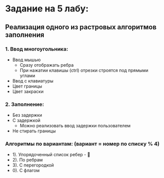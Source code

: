 # Задание на 5 лабу:
## Реализация одного из растровых алгоритмов заполнения
### 1. Ввод многоугольника:
   - Ввод мышью
     - Сразу отображать ребра
     - При нажатии клавишы (ctrl) отрезки строятся под прямыми углами
   - Ввод с клавиатуры
   - Цвет границы
   - Цвет закраски
### 2. Заполнение:
   - Без задержки
   - С задержкой
     - Можно реализовать ввод задержки пользователем
   - Не стирать границы

### Алгоритмы по вариантам: (вариант = номер по списку % 4)
- 1). Упорядоченный список ребер - 😬
- 2). По ребрам
- 3). С перегородкой
- 0). С флагом
